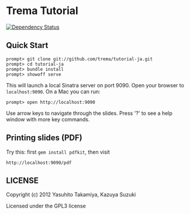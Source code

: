 Trema Tutorial
==============

[![Dependency Status](https://gemnasium.com/trema/tutorial-ja.png)](https://gemnasium.com/trema/tutorial-ja)


Quick Start
-----------

```shell
prompt> git clone git://github.com/trema/tutorial-ja.git
prompt> cd tutorial-ja
prompt> bundle install
prompt> showoff serve
```

This will launch a local Sinatra server on port 9090. Open your
browser to `localhost:9090`. On a Mac you can run:

```shell
prompt> open http://localhost:9090
```

Use arrow keys to navigate through the slides. Press '?' to see a help
window with more key commands.


Printing slides (PDF)
---------------------

Try this: first `gem install pdfkit`, then visit

```
http://localhost:9090/pdf
```


LICENSE
-------

Copyright (c) 2012 Yasuhito Takamiya, Kazuya Suzuki

Licensed under the GPL3 license
